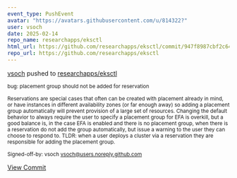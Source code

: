 ```yaml
---
event_type: PushEvent
avatar: "https://avatars.githubusercontent.com/u/814322?"
user: vsoch
date: 2025-02-14
repo_name: researchapps/eksctl
html_url: https://github.com/researchapps/eksctl/commit/947f8987cbf2c64344110d4ee8201755be6745cd
repo_url: https://github.com/researchapps/eksctl
---
```


<a href='https://github.com/vsoch' target='_blank'>vsoch</a> pushed to <a href='https://github.com/researchapps/eksctl' target='_blank'>researchapps/eksctl</a>

<small>bug: placement group should not be added for reservation

Reservations are special cases that often can be created
with placement already in mind, or have instances in different
availability zones (or far enough away) so adding a placement
group automatically will prevent provision of a large set of
resources. Changing the default behavior to always require the
user to specify a placement group for EFA is overkill, but
a good balance is, in the case EFA is enabled and there is no
placement group, when there is a reservation do not add the
group automatically, but issue a warning to the user they can
choose to respond to. TLDR: when a user deploys a cluster via
a reservation they are responsible for adding the placement
group.

Signed-off-by: vsoch <vsoch@users.noreply.github.com></small>

<a href='https://github.com/researchapps/eksctl/commit/947f8987cbf2c64344110d4ee8201755be6745cd' target='_blank'>View Commit</a>